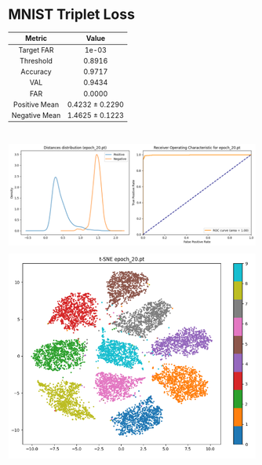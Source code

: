 # **MNIST Triplet Loss**

| Metric | Value |
| :---: | :---: |
| Target FAR | 1e-03 |
| Threshold | 0.8916 |
| Accuracy | 0.9717 |
| VAL | 0.9434 |
| FAR | 0.0000 |
| Positive Mean | 0.4232 ± 0.2290 |
| Negative Mean | 1.4625 ± 0.1223 |

<br>

![Resultado](imgs/metricas.png)

![Plot](imgs/tsne.png)